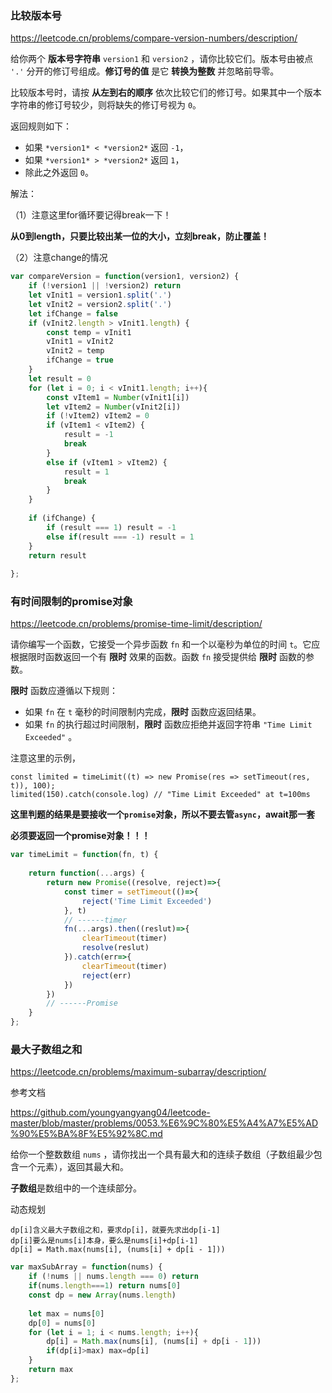 ### 比较版本号

https://leetcode.cn/problems/compare-version-numbers/description/

给你两个 **版本号字符串** `version1` 和 `version2` ，请你比较它们。版本号由被点 `'.'` 分开的修订号组成。**修订号的值** 是它 **转换为整数** 并忽略前导零。

比较版本号时，请按 **从左到右的顺序** 依次比较它们的修订号。如果其中一个版本字符串的修订号较少，则将缺失的修订号视为 `0`。

返回规则如下：

- 如果 `*version1* < *version2*` 返回 `-1`，
- 如果 `*version1* > *version2*` 返回 `1`，
- 除此之外返回 `0`。

解法：

（1）注意这里for循环要记得break一下！

**从0到length，只要比较出某一位的大小，立刻break，防止覆盖！**

（2）注意change的情况

```js
var compareVersion = function(version1, version2) {
	if (!version1 || !version2) return
	let vInit1 = version1.split('.')
	let vInit2 = version2.split('.')
	let ifChange = false
	if (vInit2.length > vInit1.length) {
		const temp = vInit1
		vInit1 = vInit2
		vInit2 = temp
		ifChange = true
	}
	let result = 0
	for (let i = 0; i < vInit1.length; i++){
		const vItem1 = Number(vInit1[i])
		let vItem2 = Number(vInit2[i])
		if (!vItem2) vItem2 = 0
		if (vItem1 < vItem2) {
			result = -1
			break
		}
		else if (vItem1 > vItem2) {
			result = 1
			break
		}
	}
	
	if (ifChange) {
		if (result === 1) result = -1
		else if(result === -1) result = 1
	}
	return result
	
};
```



### 有时间限制的promise对象

https://leetcode.cn/problems/promise-time-limit/description/

请你编写一个函数，它接受一个异步函数 `fn` 和一个以毫秒为单位的时间 `t`。它应根据限时函数返回一个有 **限时** 效果的函数。函数 `fn` 接受提供给 **限时** 函数的参数。

**限时** 函数应遵循以下规则：

- 如果 `fn` 在 `t` 毫秒的时间限制内完成，**限时** 函数应返回结果。
- 如果 `fn` 的执行超过时间限制，**限时** 函数应拒绝并返回字符串 `"Time Limit Exceeded"` 。



注意这里的示例，

```
const limited = timeLimit((t) => new Promise(res => setTimeout(res, t)), 100);
limited(150).catch(console.log) // "Time Limit Exceeded" at t=100ms
```

**这里判题的结果是要接收一个`promise`对象，所以不要去管`async`，await那一套**

**必须要返回一个promise对象！！！**



```js
var timeLimit = function(fn, t) {
    
    return function(...args) {
        return new Promise((resolve, reject)=>{
            const timer = setTimeout(()=>{
                reject('Time Limit Exceeded')
            }, t)
            // ------timer
            fn(...args).then((reslut)=>{
                clearTimeout(timer)
                resolve(reslut)
            }).catch(err=>{
                clearTimeout(timer)
                reject(err)
            })
        })
        // ------Promise
    }
};
```



### 最大子数组之和

https://leetcode.cn/problems/maximum-subarray/description/

参考文档

https://github.com/youngyangyang04/leetcode-master/blob/master/problems/0053.%E6%9C%80%E5%A4%A7%E5%AD%90%E5%BA%8F%E5%92%8C.md

给你一个整数数组 `nums` ，请你找出一个具有最大和的连续子数组（子数组最少包含一个元素），返回其最大和。

**子数组**是数组中的一个连续部分。



动态规划

```
dp[i]含义最大子数组之和，要求dp[i]，就要先求出dp[i-1]
dp[i]要么是nums[i]本身，要么是nums[i]+dp[i-1]
dp[i] = Math.max(nums[i], (nums[i] + dp[i - 1]))
```

```js
var maxSubArray = function(nums) {
    if (!nums || nums.length === 0) return
	if(nums.length===1) return nums[0]
	const dp = new Array(nums.length)
	
	let max = nums[0]
	dp[0] = nums[0]
	for (let i = 1; i < nums.length; i++){
		dp[i] = Math.max(nums[i], (nums[i] + dp[i - 1]))
		if(dp[i]>max) max=dp[i]
	}
	return max
};
```

